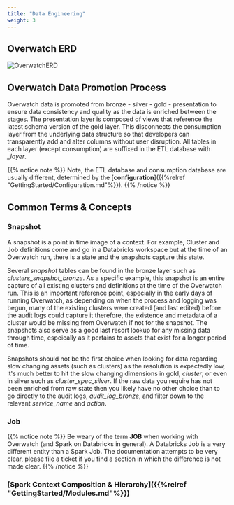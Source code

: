 ```yaml
---
title: "Data Engineering"
weight: 3
---
```


## Overwatch ERD
![OverwatchERD](/images/DataEngineer/_index/Overwatch_Gold.png)

## Overwatch Data Promotion Process
Overwatch data is promoted from bronze - silver - gold - presentation to ensure data consistency and quality as the 
data is enriched between the stages. The presentation layer is composed of views that reference the latest schema
version of the gold layer. This disconnects the consumption layer from the underlying data structure so that developers
can transparently add and alter columns without user disruption. All tables in each layer (except consumption) are 
suffixed in the ETL database with *\_layer*. 

{{% notice note %}}
Note, the ETL database and consumption database are usually different,
determined by the [**configuration**]({{%relref "GettingStarted/Configuration.md"%}}).
{{% /notice %}}

## Common Terms & Concepts
### Snapshot
A snapshot is a point in time image of a context. For example, Cluster and Job definitions come and go in a 
Databricks workspace but at the time of an Overwatch run, there is a state and the snapshots capture this state.

Several *snapshot* tables can be found in the bronze layer such as *clusters_snapshot_bronze*. As a specific
example, this snapshot is an entire capture of all existing clusters and definitions at the time of the Overwatch run.
This is an important reference point, especially in the early days of running Overwatch, as depending on when the 
process and logging was begun, many of the existing clusters were created (and last edited) before the audit logs 
could capture it therefore, the existence and metadata of a cluster would be missing from Overwatch if not for the 
snapshot. The snapshots also serve as a good last resort lookup for any missing data through time, espeically as 
it pertains to assets that exist for a longer period of time.

Snapshots should not be the first choice when looking for data regarding slow changing assets (such as clusters) as 
the resolution is expectedly low, it's much better to hit the slow changing dimensions in gold, *cluster*, or even 
in silver such as *cluster_spec_silver*. If the raw data you require has not been enriched from raw state then you 
likely have no other choice than to go directly to the audit logs, *audit_log_bronze*, and filter down to the 
relevant *service_name* and *action*.

### Job
{{% notice note %}}
Be weary of the term **JOB** when working with Overwatch (and Spark on Databricks in general). A Databricks Job is
a very different entity than a Spark Job. The documentation attempts to be very clear, please file a ticket if you 
find a section in which the difference is not made clear.
{{% /notice %}}

### [Spark Context Composition & Hierarchy]({{%relref "GettingStarted/Modules.md"%}})